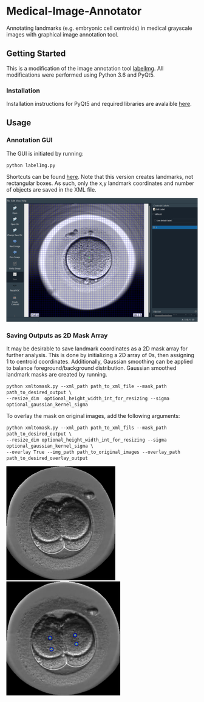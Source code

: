 # Medical-Image-Annotator
Annotating landmarks (e.g. embryonic cell centroids) in medical grayscale images with graphical image annotation tool.

## Getting Started
This is a modification of the image annotation tool [labelImg](https://github.com/tzutalin/labelImg). All modifications were performed using Python 3.6 and PyQt5. 

### Installation
Installation instructions for PyQt5 and required libraries are avalaible [here](https://github.com/tzutalin/labelImg#build-from-source).

## Usage
### Annotation GUI
The GUI is initiated by running:
```
python labelImg.py
```
Shortcuts can be found [here](https://github.com/tzutalin/labelImg#hotkeys). Note that this version creates landmarks, not rectangular boxes. As such, only the x,y landmark coordinates and number of objects are saved in the XML file.

<img src="https://github.com/llockhar/medical-image-annotator/blob/master/demoImages/AnnotatorGUI.png" alt="Annotator GUI" width="600" />

### Saving Outputs as 2D Mask Array
It may be desirable to save landmark coordinates as a 2D mask array for further analysis. This is done by initializing a 2D array of 0s, then assigning 1 to centroid coordinates. Additionally, Gaussian smoothing can be applied to balance foreground/background distribution.
Gaussian smoothed landmark masks are created by running.
```
python xmltomask.py --xml_path path_to_xml_file --mask_path path_to_desired_output \
--resize_dim  optional_height_width_int_for_resizing --sigma optional_gaussian_kernel_sigma
```
To overlay the mask on original images, add the following arguments:
```
python xmltomask.py --xml_path path_to_xml_fils --mask_path path_to_desired_output \
--resize_dim optional_height_width_int_for_resizing --sigma optional_gaussian_kernel_sigma \
--overlay True --img_path path_to_original_images --overlay_path path_to_desired_overlay_output
```

<img src="https://github.com/llockhar/medical-image-annotator/blob/master/demoImages/EmbryoImage.png" alt="Embryo Image" height="300" /><img src="https://github.com/llockhar/medical-image-annotator/blob/master/demoImages/MaskOverlay.png" alt="Embryo Mask Overlay" height="300" />


